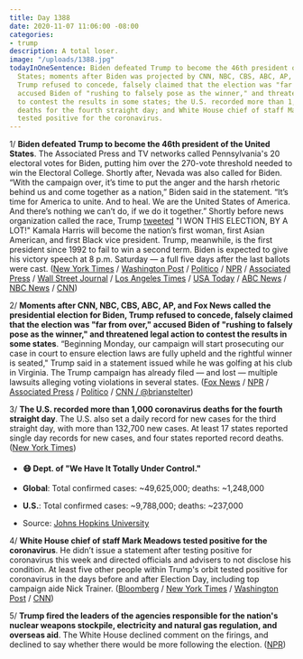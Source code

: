 ```yaml
---
title: Day 1388
date: 2020-11-07 11:06:00 -08:00
categories:
- trump
description: A total loser.
image: "/uploads/1388.jpg"
todayInOneSentence: Biden defeated Trump to become the 46th president of the United
  States; moments after Biden was projected by CNN, NBC, CBS, ABC, AP, and Fox News,
  Trump refused to concede, falsely claimed that the election was "far from over,"
  accused Biden of "rushing to falsely pose as the winner," and threatened legal action
  to contest the results in some states; the U.S. recorded more than 1,000 coronavirus
  deaths for the fourth straight day; and White House chief of staff Mark Meadows
  tested positive for the coronavirus.
---
```


1/ **Biden defeated Trump to become the 46th president of the United States**. The Associated Press and TV networks called Pennsylvania's 20 electoral votes for Biden, putting him over the 270-vote threshold needed to win the Electoral College. Shortly after, Nevada was also called for Biden. “With the campaign over, it’s time to put the anger and the harsh rhetoric behind us and come together as a nation,” Biden said in the statement. “It’s time for America to unite. And to heal. We are the United States of America. And there’s nothing we can’t do, if we do it together.” Shortly before news organization called the race, Trump [tweeted](https://twitter.com/realdonaldtrump/status/1325099845045071873) "I WON THIS ELECTION, BY A LOT!" Kamala Harris will become the nation’s first woman, first Asian American, and first Black vice president. Trump, meanwhile, is the first president since 1992 to fail to win a second term. Biden is expected to give his victory speech at 8 p.m. Saturday — a full five days after the last ballots were cast. ([New York Times](https://www.nytimes.com/2020/11/07/us/politics/biden-election.html) / [Washington Post](https://www.washingtonpost.com/politics/joe-biden-elected-president/2020/11/07/53ec8726-1f0b-11eb-ba21-f2f001f0554b_story.html?itid=hp-banner-high) / [Politico](https://www.politico.com/news/2020/11/07/joe-biden-wins-presidential-election-results-2020-434654) / [NPR](https://www.npr.org/2020/11/07/928803493/biden-wins-presidency-according-to-ap-edging-trump-in-turbulent-race) / [Associated Press](https://apnews.com/article/joe-biden-wins-white-house-ap-fd58df73aa677acb74fce2a69adb71f9) / [Wall Street Journal](https://www.wsj.com/articles/joe-biden-wins-2020-presidential-election-ap-says-11604766914) / [Los Angeles Times](https://www.latimes.com/politics/story/2020-11-07/joe-biden-wins-presidency) / [USA Today](https://www.usatoday.com/story/news/politics/elections/2020/11/07/joe-biden-wins-election-president-donald-trump/6168297002/) / [ABC News](https://abcnews.go.com/Politics/joe-biden-apparent-winner-presidency/story?id=73981165&cid=clicksource_4380645_3_takeover_2_headlines_hed) / [NBC News](https://www.nbcnews.com/politics/2020-election/biden-defeats-trump-win-white-house-nbc-news-projects-n1246912) / [CNN](https://www.cnn.com/politics/live-news/trump-biden-election-results-11-07-20/h_1e0e91d050d44ff57754643e6d9008d2))

2/ **Moments after CNN, NBC, CBS, ABC, AP, and Fox News called the presidential election for Biden, Trump refused to concede, falsely claimed that the election was "far from over," accused Biden of "rushing to falsely pose as the winner," and threatened legal action to contest the results in some states**. “Beginning Monday, our campaign will start prosecuting our case in court to ensure election laws are fully upheld and the rightful winner is seated," Trump said in a statement issued while he was golfing at his club in Virginia. The Trump campaign has already filed — and lost — multiple lawsuits alleging voting violations in several states. ([Fox News](https://www.foxnews.com/politics/trump-accuses-president-elect-biden-of-rushing-to-falsely-pose-as-the-winner) / [NPR](https://www.npr.org/sections/live-updates-2020-election-results/2020/11/07/932062684/far-from-over-trump-refuses-to-concede-as-ap-others-call-election-for-biden) / [Associated Press](https://apnews.com/article/joe-biden-wins-white-house-ap-fd58df73aa677acb74fce2a69adb71f9) / [Politico](https://www.politico.com/news/2020/11/07/trump-declines-to-concede-434927) / [CNN / @brianstelter](https://twitter.com/brianstelter/status/1325117993702068225))

3/ **The U.S. recorded more than 1,000 coronavirus deaths for the fourth straight day**. The U.S. also set a daily record for new cases for the third straight day, with more than 132,700 new cases. At least 17 states reported single day records for new cases, and four states reported record deaths. ([New York Times](https://www.nytimes.com/live/2020/11/06/world/covid-19-coronavirus-updates/united-states-records-over-1000-deaths-for-fourth-straight-day))

* #### 😷 Dept. of "We Have It Totally Under Control."

* **Global**: Total confirmed cases: \~49,625,000; deaths: \~1,248,000

* **U.S.**: Total confirmed cases: \~9,788,000; deaths: \~237,000

* Source: [Johns Hopkins University](https://coronavirus.jhu.edu/map.html)

4/ **White House chief of staff Mark Meadows tested positive for the coronavirus**. He didn’t issue a statement after testing positive for coronavirus this week and directed officials and advisers to not disclose his condition. At least five other people within Trump's orbit tested positive for coronavirus in the days before and after Election Day, including top campaign aide Nick Trainer. ([Bloomberg](https://www.bloomberg.com/news/articles/2020-11-07/trump-s-chief-of-staff-mark-meadows-infected-by-coronavirus?sref=MIBMEEoj) / [New York Times](https://www.nytimes.com/2020/11/06/us/politics/mark-meadows-coronavirus.html?searchResultPosition=3) / [Washington Post](https://www.washingtonpost.com/politics/meadows-covid-white-house/2020/11/06/88847e40-20b3-11eb-90dd-abd0f7086a91_story.html) / [CNN](https://www.cnn.com/2020/11/06/politics/mark-meadows-coronavirus-positive-test/index.html))

5/ **Trump fired the leaders of the agencies responsible for the nation's nuclear weapons stockpile, electricity and natural gas regulation, and overseas aid**. The White House declined comment on the firings, and declined to say whether there would be more following the election. ([NPR](https://www.npr.org/sections/live-updates-2020-election-results/2020/11/06/932376507/trump-dumps-3-agency-leaders-in-wake-of-election))